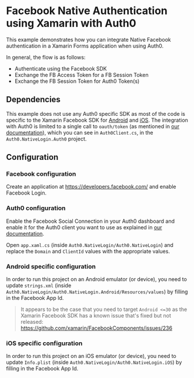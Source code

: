 # Facebook Native Authentication using Xamarin with Auth0

This example demonstrates how you can integrate Native Facebook authentication in a Xamarin Forms application when using Auth0.

In general, the flow is as follows:

- Authenticate using the Facebook SDK
- Exchange the FB Access Token for a FB Session Token
- Exchange the FB Session Token for Auth0 Token(s)

## Dependencies

This example does not use any Auth0 specific SDK as most of the code is specific to the Xamarin Facebook SDK for [Android](https://www.nuget.org/packages/Xamarin.Facebook.Android/) and [iOS](https://www.nuget.org/packages/Xamarin.Facebook.iOS). 
The integration with Auth0 is limited to a single call to `oauth/token` (as mentioned in [our documentation](https://auth0.com/docs/authenticate/identity-providers/social-identity-providers/facebook-native)), which you can see in `Auth0Client.cs`, in the `Auth0.NativeLogin.Auth0` project.

## Configuration

### Facebook configuration

Create an application at https://developers.facebook.com/ and enable Facebook Login.

### Auth0 configuration

Enable the Facebook Social Connection in your Auth0 dashboard and enable it for the Auth0 client you want to use as explained in [our documentation](https://auth0.com/docs/authenticate/identity-providers/social-identity-providers/facebook-native).

Open `app.xaml.cs` (inside `Auth0.NativeLogin/Auth0.NativeLogin`) and replace the `Domain` and `ClientId` values with the appropriate values.

### Android specific configuration

In order to run this project on an Android emulator (or device), you need to update `strings.xml` (inside `Auth0.NativeLogin/Auth0.NativeLogin.Android/Resources/values`) by filling in the Facebook App Id.

> It appears to be the case that you need to target `Android <=30` as the Xamarin Facebook SDK has a known issue that's fixed but not released: https://github.com/xamarin/FacebookComponents/issues/236

### iOS specific configuration

In order to run this project on an iOS emulator (or device), you need to update `Info.plist` (inside `Auth0.NativeLogin/Auth0.NativeLogin.iOS`) by filling in the Facebook App Id.